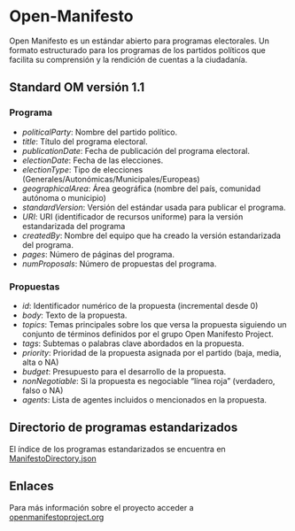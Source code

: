 # Open-Manifesto

Open Manifesto es un estándar abierto para programas electorales. Un formato estructurado para los programas de los partidos políticos que facilita su comprensión y la rendición de cuentas a la ciudadanía.

## Standard OM versión 1.1

### Programa

- *politicalParty*: Nombre del partido político.
- *title*: Título del programa electoral.
- *publicationDate*: Fecha de publicación del programa electoral.
- *electionDate*: Fecha de las elecciones.
- *electionType*: Tipo de elecciones (Generales/Autonómicas/Municipales/Europeas)
- *geographicalArea*: Área geográfica (nombre del país, comunidad autónoma o municipio)
- *standardVersion*: Versión del estándar usada para publicar el programa.
- *URI*: URI (identificador de recursos uniforme) para la versión estandarizada del programa
- *createdBy*: Nombre del equipo que ha creado la versión estandarizada del programa.
- *pages*: Número de páginas del programa.
- *numProposals*: Número de propuestas del programa.

### Propuestas

- *id*: Identificador numérico de la propuesta (incremental desde 0)
- *body*: Texto de la propuesta.
- *topics*: Temas principales sobre los que versa la propuesta siguiendo un conjunto de términos definidos por el grupo Open Manifesto Project.
- *tags*: Subtemas o palabras clave abordados en la propuesta.
- *priority*: Prioridad de la propuesta asignada por el partido (baja, media, alta o NA)
- *budget*: Presupuesto para el desarrollo de la propuesta.
- *nonNegotiable*: Si la propuesta es negociable “línea roja” (verdadero, falso o NA)
- *agents*: Lista de agentes incluidos o mencionados en la propuesta.

## Directorio de programas estandarizados

El índice de los programas estandarizados se encuentra en [ManifestoDirectory.json](https://github.com/open-manifesto-project/Open-Manifesto/blob/master/ManifestoDirectory.json)

## Enlaces

Para más información sobre el proyecto acceder a [openmanifestoproject.org](https://openmanifestoproject.org/)
